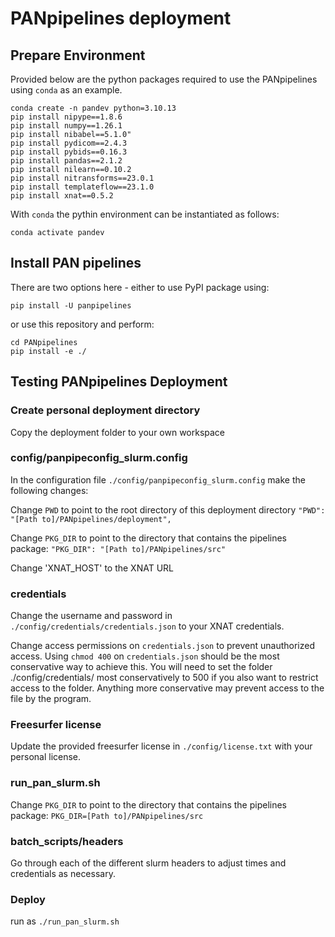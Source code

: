 # PANpipelines deployment

## Prepare Environment

Provided below are the python packages required to use the PANpipelines using `conda` as an example.
```
conda create -n pandev python=3.10.13
pip install nipype==1.8.6
pip install numpy==1.26.1
pip install nibabel==5.1.0"
pip install pydicom==2.4.3
pip install pybids==0.16.3
pip install pandas==2.1.2
pip install nilearn==0.10.2
pip install nitransforms==23.0.1
pip install templateflow==23.1.0
pip install xnat==0.5.2
```
With `conda` the pythin environment can be instantiated as follows:
```
conda activate pandev
```



## Install PAN pipelines
There are two options here - either to use PyPI package using:

```
pip install -U panpipelines
```

or use this repository and perform:
```
cd PANpipelines
pip install -e ./
```

## Testing PANpipelines Deployment 

### Create personal deployment directory
Copy the deployment folder to your own workspace

### config/panpipeconfig_slurm.config

In the configuration file `./config/panpipeconfig_slurm.config` make the following changes:

Change `PWD` to point to the root directory of this deployment directory
`"PWD": "[Path to]/PANpipelines/deployment",`

Change `PKG_DIR` to point to the directory that contains the pipelines package:
`"PKG_DIR": "[Path to]/PANpipelines/src"`

Change 'XNAT_HOST' to the XNAT URL

### credentials
Change the username and password in `./config/credentials/credentials.json` to your XNAT credentials.

Change access permissions on `credentials.json` to prevent unauthorized access. Using `chmod 400` on `credentials.json` should be the most conservative way to achieve this. You will need to set the folder ./config/credentials/ most conservatively to 500 if you also want to restrict access to the folder. Anything more conservative may prevent access to the file by the program.

### Freesurfer license
Update the provided freesurfer license in `./config/license.txt` with your personal license.

### run_pan_slurm.sh

Change `PKG_DIR` to point to the directory that contains the pipelines package:
`PKG_DIR=[Path to]/PANpipelines/src`


### batch_scripts/headers
Go through each of the different slurm headers to adjust times and credentials as necessary.

### Deploy
run as `./run_pan_slurm.sh`